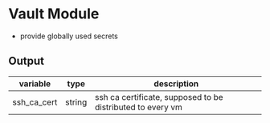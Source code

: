 # Vault Module

* provide globally used secrets

## Output

variable | type | description
--- |--- | ---
ssh_ca_cert | string | ssh ca certificate, supposed to be distributed to every vm
